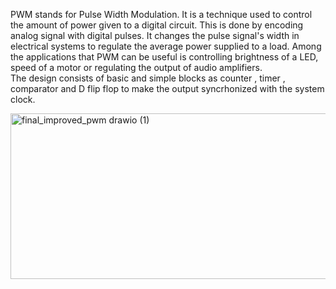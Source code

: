 PWM stands for Pulse Width Modulation. It is a technique used to control the amount of power given to a digital circuit. This is done by encoding analog signal with digital pulses. It changes the pulse signal's width in electrical systems to regulate the average power supplied to a load. Among the applications that PWM can be useful is controlling brightness of a LED, speed of a motor or regulating the output of audio amplifiers.  
The design consists of basic and simple blocks as counter , timer , comparator and D flip flop to make the output syncrhonized with the system clock. 

<img width="780" height="265" alt="final_improved_pwm drawio (1)" src="https://github.com/user-attachments/assets/317f345f-50b4-4db5-a220-bf87bb4c060a" />
